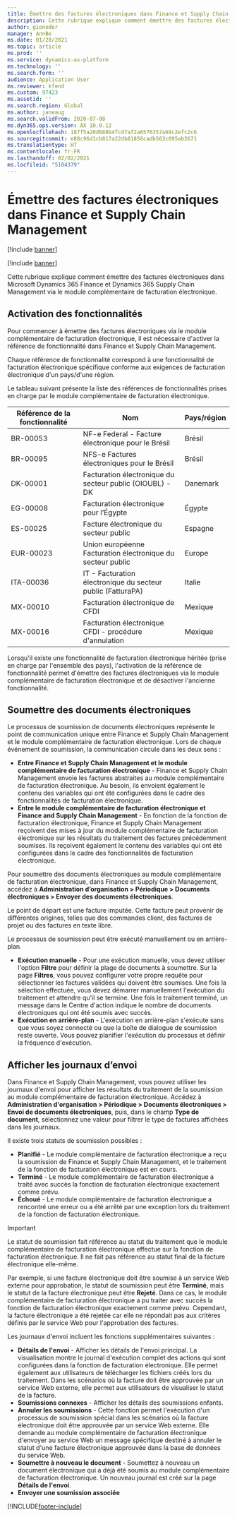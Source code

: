 ```yaml
---
title: Émettre des factures électroniques dans Finance et Supply Chain Management
description: Cette rubrique explique comment émettre des factures électroniques dans Microsoft Dynamics 365 Finance et Dynamics 365 Supply Chain Management via le module complémentaire de facturation électronique.
author: gionoder
manager: AnnBe
ms.date: 01/28/2021
ms.topic: article
ms.prod: ''
ms.service: dynamics-ax-platform
ms.technology: ''
ms.search.form: ''
audience: Application User
ms.reviewer: kfend
ms.custom: 97423
ms.assetid: ''
ms.search.region: Global
ms.author: janeaug
ms.search.validFrom: 2020-07-08
ms.dyn365.ops.version: AX 10.0.12
ms.openlocfilehash: 187f5a20d088b4fcd7af2a6576357a69c2efc2c6
ms.sourcegitcommit: e88c96d1cb817a22db81856cadb563c095ab2671
ms.translationtype: HT
ms.contentlocale: fr-FR
ms.lasthandoff: 02/02/2021
ms.locfileid: "5104379"
---
```

# <a name="issue-electronic-invoices-in-finance-and-supply-chain-management"></a>Émettre des factures électroniques dans Finance et Supply Chain Management

[!include [banner](../includes/banner.md)]

[!include [banner](../includes/preview-banner.md)]

Cette rubrique explique comment émettre des factures électroniques dans Microsoft Dynamics 365 Finance et Dynamics 365 Supply Chain Management via le module complémentaire de facturation électronique.


## <a name="feature-activation"></a>Activation des fonctionnalités

Pour commencer à émettre des factures électroniques via le module complémentaire de facturation électronique, il est nécessaire d'activer la référence de fonctionnalité dans Finance et Supply Chain Management.

Chaque référence de fonctionnalité correspond à une fonctionnalité de facturation électronique spécifique conforme aux exigences de facturation électronique d'un pays/d'une région.

Le tableau suivant présente la liste des références de fonctionnalités prises en charge par le module complémentaire de facturation électronique.

| Référence de la fonctionnalité | Nom                                              | Pays/région |
|-------------------|---------------------------------------------------|----------------|
| BR-00053          | NF-e Federal - Facture électronique pour le Brésil       | Brésil         |
| BR-00095          | NFS-e Factures électroniques pour le Brésil               | Brésil         |
| DK-00001          | Facturation électronique du secteur public (OIOUBL) - DK    | Danemark        |
| EG-00008          | Facturation électronique pour l’Égypte                             | Égypte          |
| ES-00025          | Facture électronique du secteur public           | Espagne          |
| EUR-00023         | Union européenne Facturation électronique du secteur public       | Europe         |
| ITA-00036         | IT - Facturation électronique du secteur public (FatturaPA) | Italie          |
| MX-00010          | Facturation électronique de CFDI                                  | Mexique         |
| MX-00016          | Facturation électronique CFDI - procédure d'annulation           | Mexique         |

Lorsqu'il existe une fonctionnalité de facturation électronique héritée (prise en charge par l'ensemble des pays), l'activation de la référence de fonctionnalité permet d'émettre des factures électroniques via le module complémentaire de facturation électronique et de désactiver l'ancienne fonctionnalité.

## <a name="submit-electronic-documents"></a>Soumettre des documents électroniques

Le processus de soumission de documents électroniques représente le point de communication unique entre Finance et Supply Chain Management et le module complémentaire de facturation électronique. Lors de chaque événement de soumission, la communication circule dans les deux sens :

- **Entre Finance et Supply Chain Management et le module complémentaire de facturation électronique** - Finance et Supply Chain Management envoie les factures abstraites au module complémentaire de facturation électronique. Au besoin, ils envoient également le contenu des variables qui ont été configurées dans le cadre des fonctionnalités de facturation électronique.
- **Entre le module complémentaire de facturation électronique et Finance and Supply Chain Management** - En fonction de la fonction de facturation électronique, Finance et Supply Chain Management reçoivent des mises à jour du module complémentaire de facturation électronique sur les résultats du traitement des factures précédemment soumises. Ils reçoivent également le contenu des variables qui ont été configurées dans le cadre des fonctionnalités de facturation électronique.

Pour soumettre des documents électroniques au module complémentaire de facturation électronique, dans Finance et Supply Chain Management, accédez à **Administration d’organisation &gt; Périodique &gt; Documents électroniques &gt; Envoyer des documents électroniques**.

Le point de départ est une facture imputée. Cette facture peut provenir de différentes origines, telles que des commandes client, des factures de projet ou des factures en texte libre.

Le processus de soumission peut être exécuté manuellement ou en arrière-plan.

- **Exécution manuelle** - Pour une exécution manuelle, vous devez utiliser l'option **Filtre** pour définir la plage de documents à soumettre. Sur la page **Filtres**, vous pouvez configurer votre propre requête pour sélectionner les factures validées qui doivent être soumises. Une fois la sélection effectuée, vous devez démarrer manuellement l'exécution du traitement et attendre qu'il se termine. Une fois le traitement terminé, un message dans le Centre d'action indique le nombre de documents électroniques qui ont été soumis avec succès.
- **Exécution en arrière-plan** - L'exécution en arrière-plan s'exécute sans que vous soyez connecté ou que la boîte de dialogue de soumission reste ouverte. Vous pouvez planifier l'exécution du processus et définir la fréquence d'exécution.

## <a name="view-the-submission-logs"></a>Afficher les journaux d’envoi

Dans Finance et Supply Chain Management, vous pouvez utiliser les journaux d'envoi pour afficher les résultats du traitement de la soumission au module complémentaire de facturation électronique. Accédez à **Administration d'organisation &gt; Périodique &gt; Documents électroniques &gt; Envoi de documents électroniques**, puis, dans le champ **Type de document**, sélectionnez une valeur pour filtrer le type de factures affichées dans les journaux.

Il existe trois statuts de soumission possibles :

- **Planifié** - Le module complémentaire de facturation électronique a reçu la soumission de Finance et Supply Chain Management, et le traitement de la fonction de facturation électronique est en cours.
- **Terminé** - Le module complémentaire de facturation électronique a traité avec succès la fonction de facturation électronique exactement comme prévu.
- **Échoué** - Le module complémentaire de facturation électronique a rencontré une erreur ou a été arrêté par une exception lors du traitement de la fonction de facturation électronique.

> [!IMPORTANT]
> Le statut de soumission fait référence au statut du traitement que le module complémentaire de facturation électronique effectue sur la fonction de facturation électronique. Il ne fait pas référence au statut final de la facture électronique elle-même.
>
> Par exemple, si une facture électronique doit être soumise à un service Web externe pour approbation, le statut de soumission peut être **Terminé**, mais le statut de la facture électronique peut être **Rejeté**. Dans ce cas, le module complémentaire de facturation électronique a pu traiter avec succès la fonction de facturation électronique exactement comme prévu. Cependant, la facture électronique a été rejetée car elle ne répondait pas aux critères définis par le service Web pour l'approbation des factures.

Les journaux d'envoi incluent les fonctions supplémentaires suivantes :

- **Détails de l'envoi** - Afficher les détails de l'envoi principal. La visualisation montre le journal d'exécution complet des actions qui sont configurées dans la fonction de facturation électronique. Elle permet également aux utilisateurs de télécharger les fichiers créés lors du traitement. Dans les scénarios où la facture doit être approuvée par un service Web externe, elle permet aux utilisateurs de visualiser le statut de la facture.
- **Soumissions connexes** - Afficher les détails des soumissions enfants.
- **Annuler les soumissions** - Cette fonction permet l'exécution d'un processus de soumission spécial dans les scénarios où la facture électronique doit être approuvée par un service Web externe. Elle demande au module complémentaire de facturation électronique d'envoyer au service Web un message spécifique destiné à annuler le statut d'une facture électronique approuvée dans la base de données du service Web.
- **Soumettre à nouveau le document** - Soumettez à nouveau un document électronique qui a déjà été soumis au module complémentaire de facturation électronique. Un nouveau journal est créé sur la page **Détails de l'envoi**.
- **Envoyer une soumission associée**


[!INCLUDE[footer-include](../../includes/footer-banner.md)]